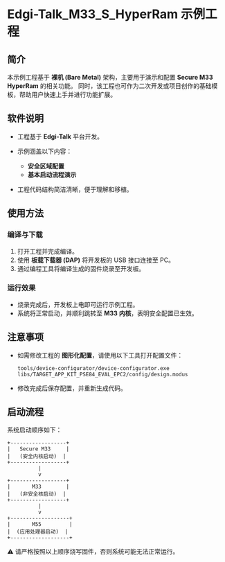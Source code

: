 # Edgi-Talk_M33_S_HyperRam 示例工程

## 简介

本示例工程基于 **裸机 (Bare Metal)** 架构，主要用于演示和配置 **Secure M33 HyperRam** 的相关功能。
同时，该工程也可作为二次开发或项目创作的基础模板，帮助用户快速上手并进行功能扩展。

## 软件说明

* 工程基于 **Edgi-Talk** 平台开发。
* 示例涵盖以下内容：

  * **安全区域配置**
  * **基本启动流程演示**
* 工程代码结构简洁清晰，便于理解和移植。

## 使用方法

### 编译与下载

1. 打开工程并完成编译。
2. 使用 **板载下载器 (DAP)** 将开发板的 USB 接口连接至 PC。
3. 通过编程工具将编译生成的固件烧录至开发板。

### 运行效果

* 烧录完成后，开发板上电即可运行示例工程。
* 系统将正常启动，并顺利跳转至 **M33 内核**，表明安全配置已生效。

## 注意事项

* 如需修改工程的 **图形化配置**，请使用以下工具打开配置文件：

  ```
  tools/device-configurator/device-configurator.exe
  libs/TARGET_APP_KIT_PSE84_EVAL_EPC2/config/design.modus
  ```
* 修改完成后保存配置，并重新生成代码。

## 启动流程

系统启动顺序如下：

```
+------------------+
|   Secure M33     |
|   (安全内核启动)  |
+------------------+
          |
          v
+------------------+
|       M33        |
|   (非安全核启动)  |
+------------------+
          |
          v
+-------------------+
|       M55         |
|  (应用处理器启动)  |
+-------------------+
```

⚠️ 请严格按照以上顺序烧写固件，否则系统可能无法正常运行。

